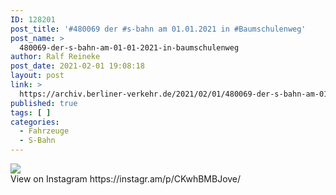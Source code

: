 ```yaml
---
ID: 128201
post_title: '#480069 der #s-bahn am 01.01.2021 in #Baumschulenweg'
post_name: >
  480069-der-s-bahn-am-01-01-2021-in-baumschulenweg
author: Ralf Reineke
post_date: 2021-02-01 19:08:18
layout: post
link: >
  https://archiv.berliner-verkehr.de/2021/02/01/480069-der-s-bahn-am-01-01-2021-in-baumschulenweg/
published: true
tags: [ ]
categories:
  - Fahrzeuge
  - S-Bahn
---
```

<div><img src='https://scontent-iad3-1.cdninstagram.com/v/t51.29350-15/145069336_1557530671112227_7320632177338151705_n.jpg?_nc_cat=100&ccb=2&_nc_sid=8ae9d6&_nc_ohc=rApuHu71X8kAX8q_WLx&_nc_ht=scontent-iad3-1.cdninstagram.com&oh=d2f4bf73698da7ce328709be7fcb6a0e&oe=603CC7A1' style='max-width:600px;' /><br/><div>View on Instagram https://instagr.am/p/CKwhBMBJove/</div></div>